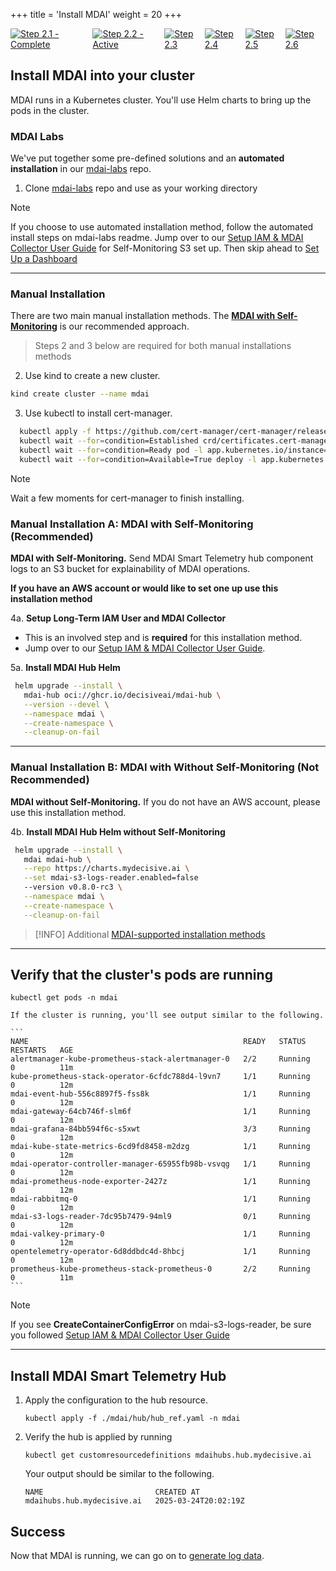 +++
title = 'Install MDAI'
weight = 20
+++


<div style="align-items: center; display: flex; justify-content: center;">
  <a href="/quickstart">
    <img src="../stepper/2.1.png" alt="Step 2.1 - Complete">
  </a>
  <a href="#">
    <img src="../stepper/2.2.png" alt="Step 2.2 - Active">
  </a>
  <a href="../pipelines">
    <img src="../stepper/2.3.png" alt="Step 2.3">
  </a>
  <a href="../collect">
    <img src="../stepper/2.4.png" alt="Step 2.4">
  </a>
  <a href="../dashboard">
    <img src="../stepper/2.5.png" alt="Step 2.5">
  </a>
  <a href="../filter">
    <img src="../stepper/2.6.png" alt="Step 2.6">
  </a>
</div>

## Install MDAI into your cluster
MDAI runs in a Kubernetes cluster. You'll use Helm charts to bring up the pods in the cluster.

### MDAI Labs
We've put together some pre-defined solutions and an **automated installation** in our [mdai-labs](https://github.com/DecisiveAI/mdai-labs/blob/main/README.md) repo. 

1. Clone [mdai-labs](https://github.com/DecisiveAI/mdai-labs/tree/main) repo and use as your working directory

> [!NOTE]
> If you choose to use automated installation method, follow the automated install steps on mdai-labs readme. Jump over to our [Setup IAM & MDAI Collector User Guide](./aws/setup_iam_longterm_user_s3.md) for Self-Monitoring S3 set up. Then skip ahead to [Set Up a Dashboard](./dashboard.md)

---

### Manual Installation

There are two main manual installation methods. The **[MDAI with Self-Monitoring](#manual-installation-a-mdai-with-self-monitoring-recommended)** is our recommended approach.

> Steps 2 and 3 below are required for both manual installations methods

2. Use kind to create a new cluster.
  ```bash
  kind create cluster --name mdai
  ```

3. Use kubectl to install cert-manager.

```bash
  kubectl apply -f https://github.com/cert-manager/cert-manager/releases/latest/download/cert-manager.yaml
  kubectl wait --for=condition=Established crd/certificates.cert-manager.io --timeout=60s
  kubectl wait --for=condition=Ready pod -l app.kubernetes.io/instance=cert-manager -n cert-manager --timeout=60s
  kubectl wait --for=condition=Available=True deploy -l app.kubernetes.io/instance=cert-manager -n cert-manager --timeout=60s
```
  > [!NOTE]
  > Wait a few moments for cert-manager to finish installing.

### Manual Installation A: MDAI with Self-Monitoring (**Recommended**) 

**MDAI with Self-Monitoring.** Send MDAI Smart Telemetry hub component logs to an S3 bucket for explainability of MDAI operations. 
   
**If you have an AWS account or would like to set one up use this installation method**     

4a.  **Setup Long-Term IAM User and MDAI Collector**  
  - This is an involved step and is **required** for this installation method.  
  - Jump over to our [Setup IAM & MDAI Collector User Guide](./aws/setup_iam_longterm_user_s3.md).  
  
5a. **Install MDAI Hub Helm**  
  ```bash
   helm upgrade --install \
     mdai-hub oci://ghcr.io/decisiveai/mdai-hub \
     --version --devel \
     --namespace mdai \
     --create-namespace \
     --cleanup-on-fail
  ```
---  

### Manual Installation B: MDAI with Without Self-Monitoring (**Not Recommended**)

**MDAI without Self-Monitoring.** If you do not have an AWS account, please use this installation method.

4b. **Install MDAI Hub Helm without Self-Monitoring**  
   ```bash
    helm upgrade --install \
      mdai mdai-hub \
      --repo https://charts.mydecisive.ai \
      --set mdai-s3-logs-reader.enabled=false
      --version v0.8.0-rc3 \
      --namespace mdai \
      --create-namespace \
      --cleanup-on-fail
  ```

  >[!INFO]
  >Additional [MDAI-supported installation methods](./installMethods.md)
---

## Verify that the cluster's pods are running
   ```
   kubectl get pods -n mdai
   ```

    If the cluster is running, you'll see output similar to the following.

    ```
    NAME                                                READY   STATUS                       RESTARTS   AGE
    alertmanager-kube-prometheus-stack-alertmanager-0   2/2     Running                      0          11m
    kube-prometheus-stack-operator-6cfdc788d4-l9vn7     1/1     Running                      0          12m
    mdai-event-hub-556c8897f5-fss8k                     1/1     Running                      0          12m
    mdai-gateway-64cb746f-slm6f                         1/1     Running                      0          12m
    mdai-grafana-84bb594f6c-s5xwt                       3/3     Running                      0          12m
    mdai-kube-state-metrics-6cd9fd8458-m2dzg            1/1     Running                      0          12m
    mdai-operator-controller-manager-65955fb98b-vsvqg   1/1     Running                      0          12m
    mdai-prometheus-node-exporter-2427z                 1/1     Running                      0          12m
    mdai-rabbitmq-0                                     1/1     Running                      0          12m
    mdai-s3-logs-reader-7dc95b7479-94ml9                0/1     Running                      0          12m 
    mdai-valkey-primary-0                               1/1     Running                      0          12m
    opentelemetry-operator-6d8ddbdc4d-8hbcj             1/1     Running                      0          12m
    prometheus-kube-prometheus-stack-prometheus-0       2/2     Running                      0          11m
    ```

> [!NOTE]
> If you see **CreateContainerConfigError** on mdai-s3-logs-reader, be sure you followed [Setup IAM & MDAI Collector User Guide](./aws/setup_iam_longterm_user_s3.md)

---

## Install MDAI Smart Telemetry Hub

1. Apply the configuration to the hub resource.
    ```
    kubectl apply -f ./mdai/hub/hub_ref.yaml -n mdai
    ```

2. Verify the hub is applied by running

    ```
    kubectl get customresourcedefinitions mdaihubs.hub.mydecisive.ai
    ```

    Your output should be similar to the following.
    ```
    NAME                         CREATED AT
    mdaihubs.hub.mydecisive.ai   2025-03-24T20:02:19Z
    ```

## Success

Now that MDAI is running, we can go on to [generate log data](pipelines.html).

